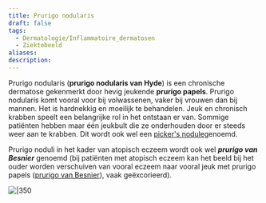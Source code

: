 ```yaml
---
title: Prurigo nodularis
draft: false
tags:
  - Dermatologie/Inflammatoire_dermatosen
  - Ziektebeeld
aliases: 
description:
---
```



Prurigo nodularis (**prurigo nodularis van Hyde**) is een chronische dermatose gekenmerkt door hevig jeukende **prurigo papels**. Prurigo nodularis komt vooral voor bij volwassenen, vaker bij vrouwen dan bij mannen. Het is hardnekkig en moeilijk te behandelen. Jeuk en chronisch krabben speelt een belangrijke rol in het ontstaan er van. Sommige patiënten hebben maar één jeukbult die ze onderhouden door er steeds weer aan te krabben. Dit wordt ook wel een [picker's nodule](https://www.huidziekten.nl/zakboek/dermatosen/ptxt/PickersNodule.htm)genoemd.  

Prurigo noduli in het kader van atopisch eczeem wordt ook wel **_prurigo van Besnier_** genoemd (bij patiënten met atopisch eczeem kan het beeld bij het ouder worden verschuiven van vooral eczeem naar vooral jeuk met prurigo papels ([prurigo van Besnier](https://www.huidziekten.nl/zakboek/dermatosen/ptxt/PrurigoBesnier.htm)), vaak geëxcorieerd).


![|350](https://i.imgur.com/R8h2qFW.png)
